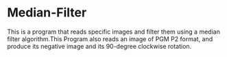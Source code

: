 # Median-Filter
This is a program that reads specific images and filter them using a median filter algorithm.This Program also reads an image of PGM P2 format, and produce its negative image and its 90-degree clockwise rotation.
